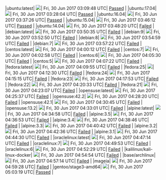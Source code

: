 |ubuntu:latest| ![](https://cdn.rawgit.com/Neilpang/acmetest/master/status/ubuntu-latest.svg?1498792188)| Fri, 30 Jun 2017 03:09:48 UTC| [Passed](https://github.com/Neilpang/acmetest/blob/master/logs/ubuntu-latest.out) |
|ubuntu:17.04| ![](https://cdn.rawgit.com/Neilpang/acmetest/master/status/ubuntu-17.04.svg?1498793284)| Fri, 30 Jun 2017 03:28:04 UTC| [Passed](https://github.com/Neilpang/acmetest/blob/master/logs/ubuntu-17.04.out) |
|ubuntu:16.04| ![](https://cdn.rawgit.com/Neilpang/acmetest/master/status/ubuntu-16.04.svg?1498793846)| Fri, 30 Jun 2017 03:37:26 UTC| [Passed](https://github.com/Neilpang/acmetest/blob/master/logs/ubuntu-16.04.out) |
|ubuntu:15.04| ![](https://cdn.rawgit.com/Neilpang/acmetest/master/status/ubuntu-15.04.svg?1498794372)| Fri, 30 Jun 2017 03:46:12 UTC| [Passed](https://github.com/Neilpang/acmetest/blob/master/logs/ubuntu-15.04.out) |
|ubuntu:14.04| ![](https://cdn.rawgit.com/Neilpang/acmetest/master/status/ubuntu-14.04.svg?1498794500)| Fri, 30 Jun 2017 03:48:20 UTC| [Failed](https://github.com/Neilpang/acmetest/blob/master/logs/ubuntu-14.04.out) |
|debian:latest| ![](https://cdn.rawgit.com/Neilpang/acmetest/master/status/debian-latest.svg?1498794635)| Fri, 30 Jun 2017 03:50:35 UTC| [Failed](https://github.com/Neilpang/acmetest/blob/master/logs/debian-latest.out) |
|debian:9| ![](https://cdn.rawgit.com/Neilpang/acmetest/master/status/debian-9.svg?1498794770)| Fri, 30 Jun 2017 03:52:50 UTC| [Failed](https://github.com/Neilpang/acmetest/blob/master/logs/debian-9.out) |
|debian:8| ![](https://cdn.rawgit.com/Neilpang/acmetest/master/status/debian-8.svg?1498794899)| Fri, 30 Jun 2017 03:54:59 UTC| [Failed](https://github.com/Neilpang/acmetest/blob/master/logs/debian-8.out) |
|debian:7| ![](https://cdn.rawgit.com/Neilpang/acmetest/master/status/debian-7.svg?1498795042)| Fri, 30 Jun 2017 03:57:22 UTC| [Failed](https://github.com/Neilpang/acmetest/blob/master/logs/debian-7.out) |
|centos:latest| ![](https://cdn.rawgit.com/Neilpang/acmetest/master/status/centos-latest.svg?1498795212)| Fri, 30 Jun 2017 04:00:12 UTC| [Failed](https://github.com/Neilpang/acmetest/blob/master/logs/centos-latest.out) |
|centos:7| ![](https://cdn.rawgit.com/Neilpang/acmetest/master/status/centos-7.svg?1498795378)| Fri, 30 Jun 2017 04:02:58 UTC| [Failed](https://github.com/Neilpang/acmetest/blob/master/logs/centos-7.out) |
|centos:6| ![](https://cdn.rawgit.com/Neilpang/acmetest/master/status/centos-6.svg?1498795530)| Fri, 30 Jun 2017 04:05:30 UTC| [Failed](https://github.com/Neilpang/acmetest/blob/master/logs/centos-6.out) |
|centos:5| ![](https://cdn.rawgit.com/Neilpang/acmetest/master/status/centos-5.svg?1498795642)| Fri, 30 Jun 2017 04:07:22 UTC| [Failed](https://github.com/Neilpang/acmetest/blob/master/logs/centos-5.out) |
|fedora:latest| ![](https://cdn.rawgit.com/Neilpang/acmetest/master/status/fedora-latest.svg?1498795795)| Fri, 30 Jun 2017 04:09:55 UTC| [Failed](https://github.com/Neilpang/acmetest/blob/master/logs/fedora-latest.out) |
|fedora:25| ![](https://cdn.rawgit.com/Neilpang/acmetest/master/status/fedora-25.svg?1498795950)| Fri, 30 Jun 2017 04:12:30 UTC| [Failed](https://github.com/Neilpang/acmetest/blob/master/logs/fedora-25.out) |
|fedora:24| ![](https://cdn.rawgit.com/Neilpang/acmetest/master/status/fedora-24.svg?1498796115)| Fri, 30 Jun 2017 04:15:15 UTC| [Failed](https://github.com/Neilpang/acmetest/blob/master/logs/fedora-24.out) |
|fedora:23| ![](https://cdn.rawgit.com/Neilpang/acmetest/master/status/fedora-23.svg?1498796273)| Fri, 30 Jun 2017 04:17:53 UTC| [Failed](https://github.com/Neilpang/acmetest/blob/master/logs/fedora-23.out) |
|fedora:22| ![](https://cdn.rawgit.com/Neilpang/acmetest/master/status/fedora-22.svg?1498796433)| Fri, 30 Jun 2017 04:20:33 UTC| [Failed](https://github.com/Neilpang/acmetest/blob/master/logs/fedora-22.out) |
|fedora:21| ![](https://cdn.rawgit.com/Neilpang/acmetest/master/status/fedora-21.svg?1498796587)| Fri, 30 Jun 2017 04:23:07 UTC| [Failed](https://github.com/Neilpang/acmetest/blob/master/logs/fedora-21.out) |
|opensuse:latest| ![](https://cdn.rawgit.com/Neilpang/acmetest/master/status/opensuse-latest.svg?1498796737)| Fri, 30 Jun 2017 04:25:37 UTC| [Failed](https://github.com/Neilpang/acmetest/blob/master/logs/opensuse-latest.out) |
|opensuse:42.2| ![](https://cdn.rawgit.com/Neilpang/acmetest/master/status/opensuse-42.2.svg?1498796900)| Fri, 30 Jun 2017 04:28:20 UTC| [Failed](https://github.com/Neilpang/acmetest/blob/master/logs/opensuse-42.2.out) |
|opensuse:42.1| ![](https://cdn.rawgit.com/Neilpang/acmetest/master/status/opensuse-42.1.svg?1498797045)| Fri, 30 Jun 2017 04:30:45 UTC| [Failed](https://github.com/Neilpang/acmetest/blob/master/logs/opensuse-42.1.out) |
|opensuse:13.2| ![](https://cdn.rawgit.com/Neilpang/acmetest/master/status/opensuse-13.2.svg?1498797181)| Fri, 30 Jun 2017 04:33:01 UTC| [Failed](https://github.com/Neilpang/acmetest/blob/master/logs/opensuse-13.2.out) |
|alpine:latest| ![](https://cdn.rawgit.com/Neilpang/acmetest/master/status/alpine-latest.svg?1498797298)| Fri, 30 Jun 2017 04:34:58 UTC| [Failed](https://github.com/Neilpang/acmetest/blob/master/logs/alpine-latest.out) |
|alpine:3.5| ![](https://cdn.rawgit.com/Neilpang/acmetest/master/status/alpine-3.5.svg?1498797413)| Fri, 30 Jun 2017 04:36:53 UTC| [Failed](https://github.com/Neilpang/acmetest/blob/master/logs/alpine-3.5.out) |
|alpine:3.4| ![](https://cdn.rawgit.com/Neilpang/acmetest/master/status/alpine-3.4.svg?1498797526)| Fri, 30 Jun 2017 04:38:46 UTC| [Failed](https://github.com/Neilpang/acmetest/blob/master/logs/alpine-3.4.out) |
|alpine:3.3| ![](https://cdn.rawgit.com/Neilpang/acmetest/master/status/alpine-3.3.svg?1498797642)| Fri, 30 Jun 2017 04:40:42 UTC| [Failed](https://github.com/Neilpang/acmetest/blob/master/logs/alpine-3.3.out) |
|alpine:3.2| ![](https://cdn.rawgit.com/Neilpang/acmetest/master/status/alpine-3.2.svg?1498797756)| Fri, 30 Jun 2017 04:42:36 UTC| [Failed](https://github.com/Neilpang/acmetest/blob/master/logs/alpine-3.2.out) |
|alpine:3.1| ![](https://cdn.rawgit.com/Neilpang/acmetest/master/status/alpine-3.1.svg?1498797870)| Fri, 30 Jun 2017 04:44:30 UTC| [Failed](https://github.com/Neilpang/acmetest/blob/master/logs/alpine-3.1.out) |
|oraclelinux:latest| ![](https://cdn.rawgit.com/Neilpang/acmetest/master/status/oraclelinux-latest.svg?1498798034)| Fri, 30 Jun 2017 04:47:14 UTC| [Failed](https://github.com/Neilpang/acmetest/blob/master/logs/oraclelinux-latest.out) |
|oraclelinux:7| ![](https://cdn.rawgit.com/Neilpang/acmetest/master/status/oraclelinux-7.svg?1498798193)| Fri, 30 Jun 2017 04:49:53 UTC| [Failed](https://github.com/Neilpang/acmetest/blob/master/logs/oraclelinux-7.out) |
|oraclelinux:6| ![](https://cdn.rawgit.com/Neilpang/acmetest/master/status/oraclelinux-6.svg?1498798349)| Fri, 30 Jun 2017 04:52:29 UTC| [Failed](https://github.com/Neilpang/acmetest/blob/master/logs/oraclelinux-6.out) |
|kalilinux/kali-linux-docker| ![](https://cdn.rawgit.com/Neilpang/acmetest/master/status/kalilinux-kali-linux-docker.svg?1498798494)| Fri, 30 Jun 2017 04:54:54 UTC| [Failed](https://github.com/Neilpang/acmetest/blob/master/logs/kalilinux-kali-linux-docker.out) |
|base/archlinux| ![](https://cdn.rawgit.com/Neilpang/acmetest/master/status/base-archlinux.svg?1498798634)| Fri, 30 Jun 2017 04:57:14 UTC| [Failed](https://github.com/Neilpang/acmetest/blob/master/logs/base-archlinux.out) |
|mageia| ![](https://cdn.rawgit.com/Neilpang/acmetest/master/status/mageia.svg?1498798768)| Fri, 30 Jun 2017 04:59:28 UTC| [Failed](https://github.com/Neilpang/acmetest/blob/master/logs/mageia.out) |
|gentoo/stage3-amd64| ![](https://cdn.rawgit.com/Neilpang/acmetest/master/status/gentoo-stage3-amd64.svg?1498798999)| Fri, 30 Jun 2017 05:03:19 UTC| [Passed](https://github.com/Neilpang/acmetest/blob/master/logs/gentoo-stage3-amd64.out) |
